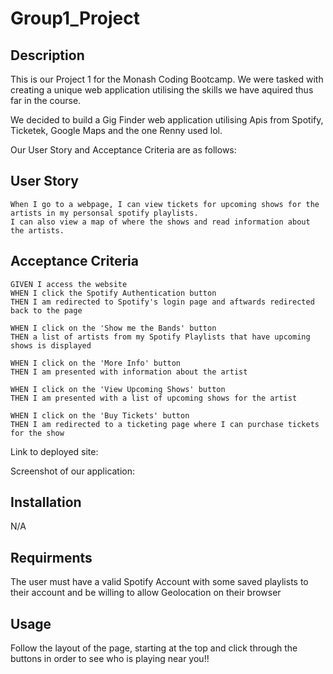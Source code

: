 # Group1_Project

## Description

This is our Project 1 for the Monash Coding Bootcamp. We were tasked with creating a unique 
web application utilising the skills we have aquired thus far in the course.

We decided to build a Gig Finder web application utilising Apis from Spotify,
Ticketek, Google Maps and the one Renny used lol.

Our User Story and Acceptance Criteria are as follows:


## User Story

```
When I go to a webpage, I can view tickets for upcoming shows for the artists in my personsal spotify playlists.
I can also view a map of where the shows and read information about the artists.
```

## Acceptance Criteria

```
GIVEN I access the website
WHEN I click the Spotify Authentication button
THEN I am redirected to Spotify's login page and aftwards redirected back to the page

WHEN I click on the 'Show me the Bands' button
THEN a list of artists from my Spotify Playlists that have upcoming shows is displayed

WHEN I click on the 'More Info' button
THEN I am presented with information about the artist

WHEN I click on the 'View Upcoming Shows' button
THEN I am presented with a list of upcoming shows for the artist

WHEN I click on the 'Buy Tickets' button
THEN I am redirected to a ticketing page where I can purchase tickets for the show
```

Link to deployed site: 

Screenshot of our application:


## Installation

N/A

## Requirments

The user must have a valid Spotify Account with some saved playlists to their account 
and be willing to allow Geolocation on their browser

## Usage

Follow the layout of the page, starting at the top and click through the buttons in order to see who is playing near you!!
